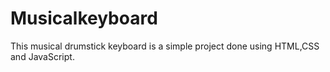 # Musicalkeyboard
This musical drumstick keyboard is a simple project done using HTML,CSS and JavaScript. 
